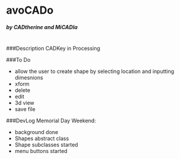 # avoCADo
##### by CADtherine and MiCADla

<br>
###Description 
CADKey in Processing

###To Do
- allow the user to create shape by selecting location and inputting dimesnions
- xform
- delete
- edit
- 3d view
- save file

###DevLog
Memorial Day Weekend:
- background done
- Shapes abstract class
- Shape subclasses started
- menu buttons started
